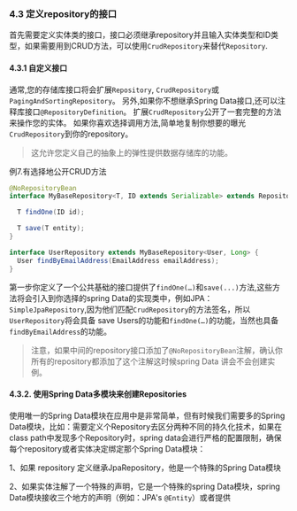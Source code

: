 ### 4.3 定义repository的接口

首先需要定义实体类的接口，接口必须继承repository并且输入实体类型和ID类型，如果需要用到CRUD方法，可以使用```CrudRepository```来替代```Repository```.

#### 4.3.1 自定义接口
通常,您的存储库接口将会扩展``Repository``, ``CrudRepository``或``PagingAndSortingRepository``。 另外,如果你不想继承Spring Data接口,还可以注释库接口``@RepositoryDefinition``。 扩展``CrudRepository``公开了一套完整的方法来操作您的实体。 如果你喜欢选择调用方法,简单地复制你想要的曝光``CrudRepository``到你的repository。

> 这允许您定义自己的抽象上的弹性提供数据存储库的功能。

例7.有选择地公开CRUD方法
``` java
@NoRepositoryBean
interface MyBaseRepository<T, ID extends Serializable> extends Repository<T, ID> {

  T findOne(ID id);

  T save(T entity);
}

interface UserRepository extends MyBaseRepository<User, Long> {
  User findByEmailAddress(EmailAddress emailAddress);
}
``` 

第一步你定义了一个公共基础的接口提供了```findOne(…)```和```save(...)```方法,这些方法将会引入到你选择的spring Data的实现类中，例如JPA：```SimpleJpaRepository```,因为他们匹配```CrudRepository```的方法签名，所以```UserRepository```将会具备 save Users的功能和```findOne(…)```的功能，当然也具备```findByEmailAddress```的功能。

> 注意，如果中间的repository接口添加了```@NoRepositoryBean```注解，确认你所有的repository都添加了这个注解这时候spring Data 讲会不会创建实例。


#### 4.3.2. 使用Spring Data多模块来创建Repositories 

使用唯一的Spring Data模块在应用中是非常简单，但有时候我们需要多的Spring Data模块，比如：需要定义个Repository去区分两种不同的持久化技术，如果在class path中发现多个Repository时，spring data会进行严格的配置限制，确保每个repository或者实体决定绑定那个Spring Data模块：

1、如果 repository 定义继承JpaRepository，他是一个特殊的Spring Data模块

2、如果实体注解了一个特殊的声明，它是一个特殊的spring Data模块，spring Data模块接收三个地方的声明（例如：JPA's ```@Entity```）或者提供


























